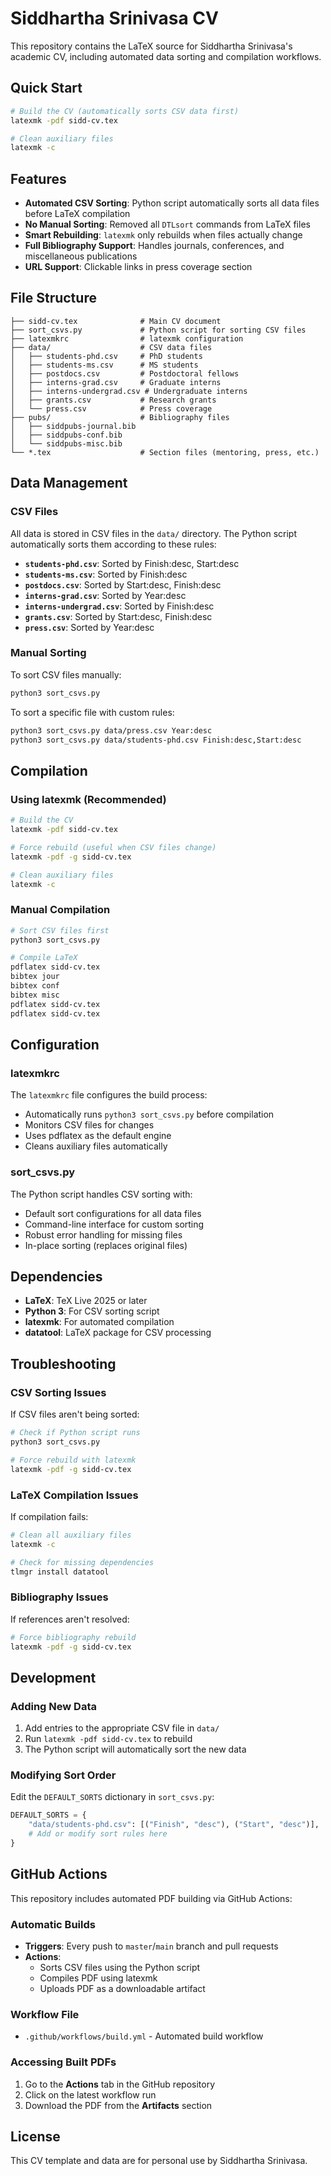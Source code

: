 # Siddhartha Srinivasa CV

This repository contains the LaTeX source for Siddhartha Srinivasa's academic CV, including automated data sorting and compilation workflows.

## Quick Start

```bash
# Build the CV (automatically sorts CSV data first)
latexmk -pdf sidd-cv.tex

# Clean auxiliary files
latexmk -c
```

## Features

- **Automated CSV Sorting**: Python script automatically sorts all data files before LaTeX compilation
- **No Manual Sorting**: Removed all `DTLsort` commands from LaTeX files
- **Smart Rebuilding**: `latexmk` only rebuilds when files actually change
- **Full Bibliography Support**: Handles journals, conferences, and miscellaneous publications
- **URL Support**: Clickable links in press coverage section

## File Structure

```
├── sidd-cv.tex              # Main CV document
├── sort_csvs.py             # Python script for sorting CSV files
├── latexmkrc                # latexmk configuration
├── data/                    # CSV data files
│   ├── students-phd.csv     # PhD students
│   ├── students-ms.csv      # MS students  
│   ├── postdocs.csv         # Postdoctoral fellows
│   ├── interns-grad.csv     # Graduate interns
│   ├── interns-undergrad.csv # Undergraduate interns
│   ├── grants.csv           # Research grants
│   └── press.csv            # Press coverage
├── pubs/                    # Bibliography files
│   ├── siddpubs-journal.bib
│   ├── siddpubs-conf.bib
│   └── siddpubs-misc.bib
└── *.tex                    # Section files (mentoring, press, etc.)
```

## Data Management

### CSV Files
All data is stored in CSV files in the `data/` directory. The Python script automatically sorts them according to these rules:

- **`students-phd.csv`**: Sorted by Finish:desc, Start:desc
- **`students-ms.csv`**: Sorted by Finish:desc
- **`postdocs.csv`**: Sorted by Start:desc, Finish:desc
- **`interns-grad.csv`**: Sorted by Year:desc
- **`interns-undergrad.csv`**: Sorted by Finish:desc
- **`grants.csv`**: Sorted by Start:desc, Finish:desc
- **`press.csv`**: Sorted by Year:desc

### Manual Sorting
To sort CSV files manually:
```bash
python3 sort_csvs.py
```

To sort a specific file with custom rules:
```bash
python3 sort_csvs.py data/press.csv Year:desc
python3 sort_csvs.py data/students-phd.csv Finish:desc,Start:desc
```

## Compilation

### Using latexmk (Recommended)
```bash
# Build the CV
latexmk -pdf sidd-cv.tex

# Force rebuild (useful when CSV files change)
latexmk -pdf -g sidd-cv.tex

# Clean auxiliary files
latexmk -c
```

### Manual Compilation
```bash
# Sort CSV files first
python3 sort_csvs.py

# Compile LaTeX
pdflatex sidd-cv.tex
bibtex jour
bibtex conf  
bibtex misc
pdflatex sidd-cv.tex
pdflatex sidd-cv.tex
```

## Configuration

### latexmkrc
The `latexmkrc` file configures the build process:
- Automatically runs `python3 sort_csvs.py` before compilation
- Monitors CSV files for changes
- Uses pdflatex as the default engine
- Cleans auxiliary files automatically

### sort_csvs.py
The Python script handles CSV sorting with:
- Default sort configurations for all data files
- Command-line interface for custom sorting
- Robust error handling for missing files
- In-place sorting (replaces original files)

## Dependencies

- **LaTeX**: TeX Live 2025 or later
- **Python 3**: For CSV sorting script
- **latexmk**: For automated compilation
- **datatool**: LaTeX package for CSV processing

## Troubleshooting

### CSV Sorting Issues
If CSV files aren't being sorted:
```bash
# Check if Python script runs
python3 sort_csvs.py

# Force rebuild with latexmk
latexmk -pdf -g sidd-cv.tex
```

### LaTeX Compilation Issues
If compilation fails:
```bash
# Clean all auxiliary files
latexmk -c

# Check for missing dependencies
tlmgr install datatool
```

### Bibliography Issues
If references aren't resolved:
```bash
# Force bibliography rebuild
latexmk -pdf -g sidd-cv.tex
```

## Development

### Adding New Data
1. Add entries to the appropriate CSV file in `data/`
2. Run `latexmk -pdf sidd-cv.tex` to rebuild
3. The Python script will automatically sort the new data

### Modifying Sort Order
Edit the `DEFAULT_SORTS` dictionary in `sort_csvs.py`:
```python
DEFAULT_SORTS = {
    "data/students-phd.csv": [("Finish", "desc"), ("Start", "desc")],
    # Add or modify sort rules here
}
```

## GitHub Actions

This repository includes automated PDF building via GitHub Actions:

### Automatic Builds
- **Triggers**: Every push to `master`/`main` branch and pull requests
- **Actions**: 
  - Sorts CSV files using the Python script
  - Compiles PDF using latexmk
  - Uploads PDF as a downloadable artifact

### Workflow File
- `.github/workflows/build.yml` - Automated build workflow

### Accessing Built PDFs
1. Go to the **Actions** tab in the GitHub repository
2. Click on the latest workflow run
3. Download the PDF from the **Artifacts** section

## License

This CV template and data are for personal use by Siddhartha Srinivasa.

